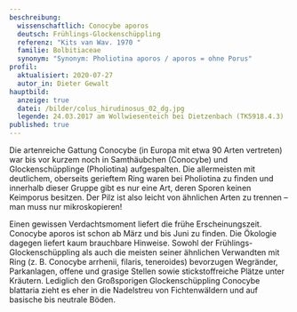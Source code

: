 ```yaml
---
beschreibung:
  wissenschaftlich: Conocybe aporos
  deutsch: Frühlings-Glockenschüppling
  referenz: "Kits van Wav. 1970 "
  familie: Bolbitiaceae
  synonym: "Synonym: Pholiotina aporos / aporos = ohne Porus"
profil:
  aktualisiert: 2020-07-27
  autor_in: Dieter Gewalt
hauptbild:
  anzeige: true
  datei: /bilder/colus_hirudinosus_02_dg.jpg
  legende: 24.03.2017 am Wollwiesenteich bei Dietzenbach (TK5918.4.3)
published: true
---
```

Die artenreiche Gattung Conocybe (in Europa mit etwa 90 Arten vertreten) war bis vor kurzem noch in Samthäubchen (Conocybe) und Glockenschüpplinge (Pholiotina) aufgespalten. Die allermeisten mit deutlichem, oberseits gerieftem Ring waren bei Pholiotina zu finden und innerhalb dieser Gruppe gibt es nur eine Art, deren Sporen keinen Keimporus besitzen. Der Pilz ist also leicht von ähnlichen Arten zu trennen – man muss nur mikroskopieren!

Einen gewissen Verdachtsmoment liefert die frühe Erscheinungszeit. Conocybe aporos ist schon ab März und bis Juni zu finden. Die Ökologie dagegen liefert kaum brauchbare Hinweise. Sowohl der Frühlings-Glockenschüppling als auch die meisten seiner ähnlichen Verwandten mit Ring (z. B. Conocybe arrhenii, filaris, teneroides) bevorzugen Wegränder, Parkanlagen, offene und grasige Stellen sowie stickstoffreiche Plätze unter Kräutern. Lediglich den Großsporigen Glockenschüppling Conocybe blattaria zieht es eher in die Nadelstreu von Fichtenwäldern und auf basische bis neutrale Böden.

